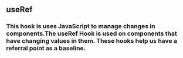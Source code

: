 ## useRef

### This hook is uses JavaScript to manage changes in components.The useRef Hook is used on components that have changing values in them. These hooks help us have a referral point as a baseline.
